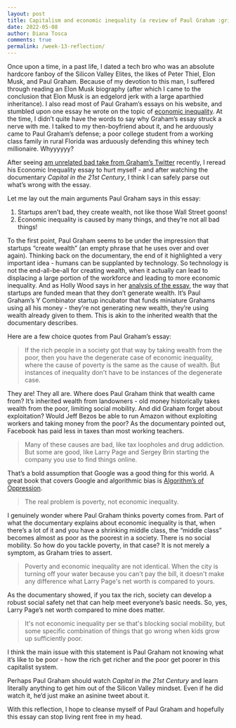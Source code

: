 ```yaml
---
layout: post
title: Capitalism and economic inequality (a review of Paul Graham :grimacing:)
date: 2022-05-08
author: Diana Tosca
comments: true
permalink: /week-13-reflection/
---
```


Once upon a time, in a past life, I dated a tech bro who was an absolute hardcore fanboy of the Silicon Valley Elites, the likes of Peter Thiel, Elon Musk, and Paul Graham. Because of my devotion to this man, I suffered through reading an Elon Musk biography (after which I came to the conclusion that Elon Musk is an edgelord jerk with a large aparthied inheritance). I also read most of Paul Graham’s essays on his website, and stumbled upon one essay he wrote on the topic of [economic inequality](http://www.paulgraham.com/ineq.html). At the time, I didn’t quite have the words to say why Graham’s essay struck a nerve with me. I talked to my then-boyfriend about it, and he arduously came to Paul Graham’s defense; a poor college student from a working class family in rural Florida was arduously defending this whiney tech millionaire. Whyyyyyy?

After seeing [am unrelated bad take from Graham’s Twitter](https://twitter.com/paulg/status/1513917630515757057) recently, I reread his Economic Inequality essay to hurt myself - and after watching the documentary *Capital in the 21st Century*, I think I can safely parse out what’s wrong with the essay. 

Let me lay out the main arguments Paul Graham says in this essay:
1. Startups aren’t bad, they create wealth, not like those Wall Street goons!
2. Economic inequality is caused by many things, and they’re not all bad things!

To the first point, Paul Graham seems to be under the impression that startups “create wealth” (an empty phrase that he uses over and over again). Thinking back on the documentary, the end of it highlighted a very important idea - humans can be supplanted by technology. So technology is not the end-all-be-all for creating wealth, when it actually can lead to displacing a large portion of the workforce and leading to more economic inequality.
And as Holly Wood says in her [analysis of the essay](https://qz.com/586563/paul-graham-just-accidentally-explained-everything-wrong-with-silicon-valleys-world-view/), the way that startups are funded mean that they don’t generate wealth. It’s Paul Graham’s Y Combinator startup incubator that funds miniature Grahams using all his money - they’re not generating new wealth, they’re using wealth already given to them. This is akin to the inherited wealth that the documentary describes.

Here are a few choice quotes from Paul Graham’s essay:
> If the rich people in a society got that way by taking wealth from the poor, then you have the degenerate case of economic inequality, where the cause of poverty is the same as the cause of wealth. But instances of inequality don't have to be instances of the degenerate case.

They are! They all are. Where does Paul Graham think that wealth came from? It’s inherited wealth from landowners - old money historically takes wealth from the poor, limiting social mobility. And did Graham forget about exploitation? Would Jeff Bezos be able to run Amazon without exploiting workers and taking money from the poor? As the documentary pointed out, Facebook has paid less in taxes than most working teachers. 

>Many of these causes are bad, like tax loopholes and drug addiction. But some are good, like Larry Page and Sergey Brin starting the company you use to find things online.

That’s a bold assumption that Google was a good thing for this world. A great book that covers Google and algorithmic bias is [Algorithm’s of Oppression](https://nyupress.org/9781479837243/algorithms-of-oppression/).

>The real problem is poverty, not economic inequality.

I genuinely wonder where Paul Graham thinks poverty comes from. Part of what the documentary explains about economic inequality is that, when there’s a lot of it and you have a shrinking middle class, the “middle class” becomes almost as poor as the poorest in a society. There is no social mobility. So how do you tackle poverty, in that case? It is not merely a symptom, as Graham tries to assert.

>Poverty and economic inequality are not identical. When the city is turning off your water because you can't pay the bill, it doesn't make any difference what Larry Page's net worth is compared to yours.

As the documentary showed, if you tax the rich, society can develop a robust social safety net that can help meet everyone’s basic needs. So, yes, Larry Page’s net worth compared to mine does matter.

>It's not economic inequality per se that's blocking social mobility, but some specific combination of things that go wrong when kids grow up sufficiently poor.

I think the main issue with this statement is Paul Graham not knowing what it’s like to be poor - how the rich get richer and the poor get poorer in this capitalist system.

Perhaps Paul Graham should watch *Capital in the 21st Century* and learn literally anything to get him out of the Silicon Valley mindset. Even if he did watch it, he’d just make an asinine tweet about it. 

With this reflection, I hope to cleanse myself of Paul Graham and hopefully this essay can stop living rent free in my head.